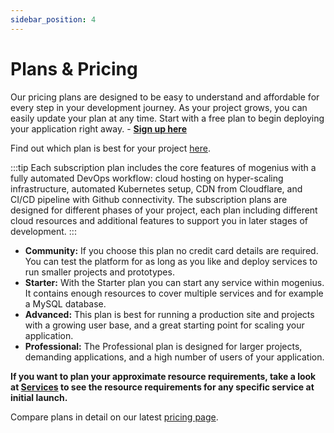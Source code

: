 ```yaml
---
sidebar_position: 4
---
```


# Plans & Pricing

Our pricing plans are designed to be easy to understand and affordable for every step in your development journey. As your project grows, you can easily update your plan at any time. Start with a free plan to begin deploying your application right away. - [**Sign up here**](https://www.mogenius.com/en/contact/register-for-beta)  

Find out which plan is best for your project [here](https://mogenius.com/pricing).

:::tip 
Each subscription plan includes the core features of mogenius with a fully automated DevOps workflow: cloud hosting on hyper-scaling infrastructure, automated Kubernetes setup, CDN from Cloudflare, and CI/CD pipeline with Github connectivity. The subscription plans are designed for different phases of your project, each plan including different cloud resources and additional features to support you in later stages of development.
:::

- **Community:** If you choose this plan no credit card details are required. You can test the platform for as long as you like and deploy services to run smaller projects and prototypes.  
- **Starter:** With the Starter plan you can start any service within mogenius. It contains enough resources to cover multiple services and for example a MySQL database.  
- **Advanced:** This plan is best for running a production site and projects with a growing user base, and a great starting point for scaling your application.  
- **Professional:** The Professional plan is designed for larger projects, demanding applications, and a high number of users of your application.  

**If you want to plan your approximate resource requirements, take a look at [Services](./../services/index.md) to see the resource requirements for any specific service at initial launch.**

Compare plans in detail on our latest [pricing page](https://mogenius.com/pricing).